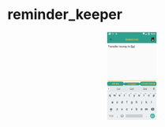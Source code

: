 # reminder_keeper
<p align="center">
  <img src="https://github.com/surreal/reminder_keeper/blob/master/images/1.png" width="100" title="hover text">
</p>
